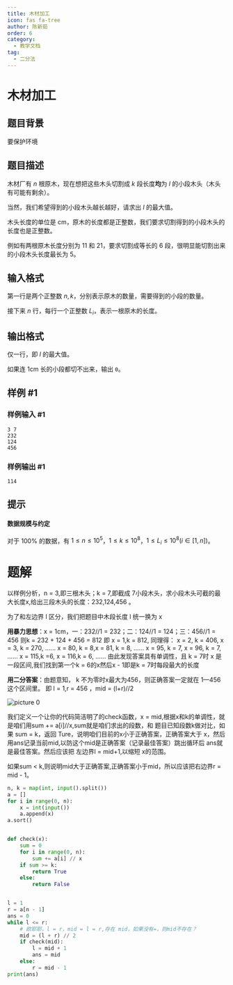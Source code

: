 ```yaml
---
title: 木材加工
icon: fas fa-tree
author: 陈新茹
order: 6
category:
  - 教学文档
tag:
  - 二分法
---
```


# 木材加工

## 题目背景

要保护环境

## 题目描述

木材厂有 $n$ 根原木，现在想把这些木头切割成 $k$ 段长度**均**为 $l$ 的小段木头（木头有可能有剩余）。

当然，我们希望得到的小段木头越长越好，请求出 $l$ 的最大值。

木头长度的单位是 $\text{cm}$，原木的长度都是正整数，我们要求切割得到的小段木头的长度也是正整数。

例如有两根原木长度分别为 $11$ 和 $21$，要求切割成等长的 $6$ 段，很明显能切割出来的小段木头长度最长为 $5$。

## 输入格式

第一行是两个正整数 $n,k$，分别表示原木的数量，需要得到的小段的数量。

接下来 $n$ 行，每行一个正整数 $L_i$，表示一根原木的长度。

## 输出格式

仅一行，即 $l$ 的最大值。

如果连 $\text{1cm}$ 长的小段都切不出来，输出 `0`。

## 样例 #1

### 样例输入 #1

```
3 7
232
124
456
```

### 样例输出 #1

```
114
```

## 提示
#### 数据规模与约定

对于 $100\%$ 的数据，有 $1\le n\le 10^5$，$1\le k\le 10^8$，$1\le L_i\le 10^8(i\in[1,n])$。

# 题解
  
以样例分析，n = 3,即三根木头；k = 7,即截成 7小段木头，求小段木头可截的最大长度x,给出三段木头的长度：232,124,456 。

为了和左边界 l 区分，我们把题目中木段长度 l 统一换为 x

**用暴力思想**：x = 1cm，一：232//1 = 232；二：124//1 = 124；三：456//1 = 456 
则k = 232 + 124 + 456 = 812
即 x  = 1,k = 812,   同理得：
 x = 2, k = 406, x = 3, k = 270, ...... x  = 80, k = 8,x    = 81, k = 8, ...... x  = 95, k = 7, 
 x = 96, k = 7, ......  x  = 115,k =6, x    =  116,k = 6,
 ......
 由此发现答案具有单调性，且 k = 7时 x  是一段区间,我们找到第一个k = 6的x然后x - 1即是k = 7时每段最大的长度

**用二分答案**：由题意知， k 不为零时x最大为456，则正确答案一定就在 1—456 这个区间里。
即 l = 1,r = 456 ，mid = (l+r)//2

![picture 0](https://oss.docs.z-xin.net/d6967dba5106df8f32aba4cb4f6aa12b3802e3b65ef55e6fdfdb9901bbeba077.png)  


我们定义一个让你的代码简洁明了的check函数，x = mid,根据x和k的单调性，就是咱们用sum += a[i]//x,sum就是咱们求出的段数，和 题目已知段数k做对比，如果 sum = k，返回 Ture，说明咱们目前的x小于正确答案，正确答案大于 x，然后用ans记录当前mid,以防这个mid是正确答案（记录最佳答案）跳出循环后 ans就是最佳答案。然后应该把 左边界l = mid+1,以缩短 x的范围。

如果sum < k,则说明mid大于正确答案,正确答案小于mid，所以应该把右边界r = mid - 1。



```python
n, k = map(int, input().split())
a = []
for i in range(0, n):
    x = int(input())
    a.append(x)
a.sort()


def check(x):
    sum = 0
    for i in range(0, n):
        sum += a[i] // x
    if sum >= k:
        return True
    else:
        return False


l = 1
r = a[n - 1]
ans = 0
while l <= r:
    # 欧耶耶，l = r，mid = l = r,存在 mid，如果没有=，则mid不存在？
    mid = (l + r) // 2
    if check(mid):
        l = mid + 1
        ans = mid
    else:
        r = mid - 1
print(ans)

```